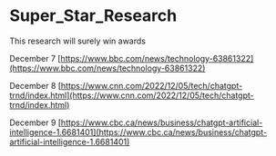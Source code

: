# Super_Star_Research
This research will surely win awards

December 7
[https://www.bbc.com/news/technology-63861322](https://www.bbc.com/news/technology-63861322)

December 8
[https://www.cnn.com/2022/12/05/tech/chatgpt-trnd/index.html](https://www.cnn.com/2022/12/05/tech/chatgpt-trnd/index.html)

December 9
[https://www.cbc.ca/news/business/chatgpt-artificial-intelligence-1.6681401](https://www.cbc.ca/news/business/chatgpt-artificial-intelligence-1.6681401)

